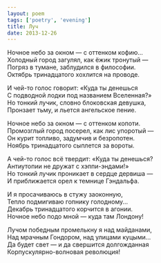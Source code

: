 ```yaml
---
layout: poem
tags: ['poetry', 'evening']
title: Луч
date: 2013-12-26
---
```


Ночное небо за окном — с оттенком кофию...<br>
Холодный город загулял, как ёжик тронутый&nbsp;—<br>
Погряз в тумане, заблудился в философии.<br>
Октябрь тринадцатого хохлится на проводе.<br>

И чей-то голос говорит: «Куда ты денешься<br>
С подводной лодки под названием Вселенная?»<br>
Но тонкий лучик, словно блоковская девушка,<br>
Пронзает тьму, и льется ангельское пение.<br>

Ночное небо за окном — с оттенком копоти.<br>
Промозглый город посерел, как лис упоротый&nbsp;—<br>
Он курит топливо, задумчив и безропотен.<br>
Ноябрь тринадцатого сыплется за вороты.<br>

А чей-то голос всё твердит: «Куда ты денешься?<br>
Антиутопии не дружат с хэппи-эндами!»<br>
Но тонкий лучик проникает в сердце дервиша&nbsp;—<br>
И приближается орел к темнице Гэндальфа.<br>

И я просачиваюсь в стужу заоконную,<br>
Тепло подмигиваю гопнику голодному...<br>
Декабрь тринадцатого корчится в агонии.<br>
Ночное небо подо мной — куда там Лондону!<br>

Лучом победным промелькну я над майданами,<br>
Над мрачным Гондором, над улицами куцыми...<br>
Да будет свет — и да свершится долгожданная<br>
Корпускулярно-волновая революция!
